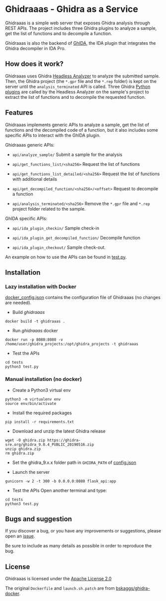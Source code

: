 # Ghidraaas - Ghidra as a Service

Ghidraaas is a simple web server that exposes Ghidra analysis through REST APIs. The project includes three Ghidra plugins to analyze a sample, get the list of functions and to decompile a function.

Ghidraaas is also the backend of [GhIDA](https://github.com/Cisco-Talos/GhIDA), the IDA plugin that integrates the Ghidra decompiler in IDA Pro.


## How does it work?

Ghidraaas uses Ghidra [Headless Analyzer](https://ghidra.re/ghidra_docs/analyzeHeadlessREADME.html) to analyze the submitted sample. Then, the Ghidra project (the `*.gpr` file and the `*.rep` folder) is kept on the server until the `analysis_terminated` API is called. Three Ghidra [Python plugins](ghidra_plugins) are called by the Headless Analyzer on the sample's project to extract the list of functions and to decompile the requested function.


## Features

Ghidraaas implements generic APIs to analyze a sample, get the list of functions and the decompiled code of a function, but it also includes some specific APIs to interact with the GhIDA plugin.

Ghidraaas generic APIs:

* `api/analyze_sample/` Submit a sample for the analysis 

* `api/get_functions_list/<sha256>` Request the list of functions 

* `api/get_functions_list_detailed/<sha256>` Request the list of functions with additional details

* `api/get_decompiled_function/<sha256>/<offset>` Request to decompile a function

* `api/analysis_terminated/<sha256>` Remove the `*.gpr` file and `*.rep` project folder related to the sample.

GhIDA specific APIs:

* `api/ida_plugin_checkin/` Sample check-in

* `api/ida_plugin_get_decompiled_function/` Decompile function

* `api/ida_plugin_checkout/` Sample check-out.


An example on how to use the APIs can be found in [test.py](tests/test.py).

## Installation

### Lazy installation with Docker

[docker_config.json](config/docker_config.json) contains the configuration file of Ghidraaas (no changes are needed).

* Build *ghidraaas*
```
docker build -t ghidraaas .
```

* Run *ghidraaas* docker
```
docker run -p 8080:8080 -v /home/user/ghidra_projects:/opt/ghidra_projects -t ghidraaas
```

* Test the APIs
```
cd tests
python3 test.py
```

### Manual installation (no docker)
* Create a Python3 virtual env
```
python3 -m virtualenv env
source env/bin/activate
```

* Install the required packages
```
pip install -r requirements.txt
```

* Download and unzip the latest Ghidra release
```
wget -O ghidra.zip https://ghidra-sre.org/ghidra_9.0.4_PUBLIC_20190516.zip
unzip ghidra.zip
rm ghidra.zip
```

* Set the ghidra_9.x.x folder path in `GHIDRA_PATH` of [config.json](config/config.json)

* Launch the server
```
gunicorn -w 2 -t 300 -b 0.0.0.0:8080 flask_api:app
```

* Test the APIs
Open another terminal and type:
```
cd tests
python3 test.py
```

## Bugs and suggestion

If you discover a bug, or you have any improvements or suggestions, please open an [issue](https://github.com/Cisco-Talos/Ghidraaas/issues/new).

Be sure to include as many details as possible in order to reproduce the bug.


## License

Ghidraaas is licensed under the [Apache License 2.0](https://www.apache.org/licenses/LICENSE-2.0)

The original `Dockerfile` and `launch.sh.patch` are from [bskaggs/ghidra-docker](https://github.com/bskaggs/ghidra-docker).
